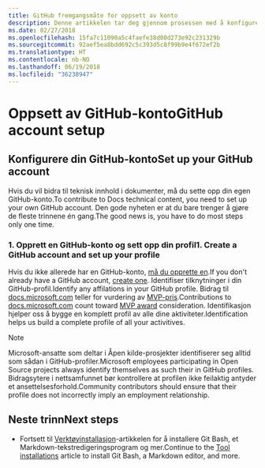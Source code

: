 ```yaml
---
title: GitHub fremgangsmåte for oppsett av konto
description: Denne artikkelen tar deg gjennom prosessen med å konfigurere kontoer for GitHub, nødvendig for å bidra til docs.microsoft.com-innhold.
ms.date: 02/27/2018
ms.openlocfilehash: 15fa7c11090a5c4faefe38d00d273e92c231329b
ms.sourcegitcommit: 92aef5ea8bdd692c5c393d5c8f99b9e4f672ef2b
ms.translationtype: HT
ms.contentlocale: nb-NO
ms.lasthandoff: 06/19/2018
ms.locfileid: "36238947"
---
```

# <a name="github-account-setup"></a><span data-ttu-id="98efe-103">Oppsett av GitHub-konto</span><span class="sxs-lookup"><span data-stu-id="98efe-103">GitHub account setup</span></span>

## <a name="set-up-your-github-account"></a><span data-ttu-id="98efe-104">Konfigurere din GitHub-konto</span><span class="sxs-lookup"><span data-stu-id="98efe-104">Set up your GitHub account</span></span>

<span data-ttu-id="98efe-105">Hvis du vil bidra til teknisk innhold i dokumenter, må du sette opp din egen GitHub-konto.</span><span class="sxs-lookup"><span data-stu-id="98efe-105">To contribute to Docs technical content, you need to set up your own GitHub account.</span></span> <span data-ttu-id="98efe-106">Den gode nyheten er at du bare trenger å gjøre de fleste trinnene én gang.</span><span class="sxs-lookup"><span data-stu-id="98efe-106">The good news is, you have to do most steps only one time.</span></span>

### <a name="1-create-a-github-account-and-set-up-your-profile"></a><span data-ttu-id="98efe-107">1. Opprett en GitHub-konto og sett opp din profil</span><span class="sxs-lookup"><span data-stu-id="98efe-107">1. Create a GitHub account and set up your profile</span></span>

<span data-ttu-id="98efe-108">Hvis du ikke allerede har en GitHub-konto, [må du opprette en](https://github.com/join).</span><span class="sxs-lookup"><span data-stu-id="98efe-108">If you don't already have a GitHub account, [create one](https://github.com/join).</span></span> <span data-ttu-id="98efe-109">Identifiser tilknytninger i din GitHub-profil.</span><span class="sxs-lookup"><span data-stu-id="98efe-109">Identify any affilations in your GitHub profile.</span></span> <span data-ttu-id="98efe-110">Bidrag til [docs.microsoft.com](https://docs.microsoft.com) teller for vurdering av [MVP-pris](https://mvp.microsoft.com).</span><span class="sxs-lookup"><span data-stu-id="98efe-110">Contributions to [docs.microsoft.com](https://docs.microsoft.com) count toward [MVP award](https://mvp.microsoft.com) consideration.</span></span> <span data-ttu-id="98efe-111">Identifikasjon hjelper oss å bygge en komplett profil av alle dine aktiviteter.</span><span class="sxs-lookup"><span data-stu-id="98efe-111">Identification helps us build a complete profile of all your activitives.</span></span>

>[!NOTE]
> <span data-ttu-id="98efe-112">Microsoft-ansatte som deltar i Åpen kilde-prosjekter identifiserer seg alltid som sådan i GitHub-profiler.</span><span class="sxs-lookup"><span data-stu-id="98efe-112">Microsoft employees participating in Open Source projects always identify themselves as such their in GitHub profiles.</span></span> <span data-ttu-id="98efe-113">Bidragsytere i nettsamfunnet bør kontrollere at profilen ikke feilaktig antyder et ansettelsesforhold.</span><span class="sxs-lookup"><span data-stu-id="98efe-113">Community contributors should ensure that their profile does not incorrectly imply an employment relationship.</span></span>

## <a name="next-steps"></a><span data-ttu-id="98efe-114">Neste trinn</span><span class="sxs-lookup"><span data-stu-id="98efe-114">Next steps</span></span>

* <span data-ttu-id="98efe-115">Fortsett til [Verktøyinstallasjon](get-started-setup-tools.md)-artikkelen for å installere Git Bash, et Markdown-tekstredigeringsprogram og mer.</span><span class="sxs-lookup"><span data-stu-id="98efe-115">Continue to the [Tool installations](get-started-setup-tools.md) article to install Git Bash, a Markdown editor, and more.</span></span>
